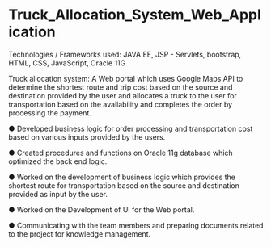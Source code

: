 # Truck_Allocation_System_Web_Application
Technologies / Frameworks used: JAVA EE, JSP - Servlets, bootstrap, HTML, CSS, JavaScript, Oracle 11G

Truck allocation system: A Web portal which uses Google Maps API to determine the shortest route and trip cost based on the source and destination provided by the user and allocates a truck to the user for transportation based on the availability and completes the order by processing the payment.

● Developed business logic for order processing and transportation cost based on various inputs provided by the users. 

● Created procedures and functions on Oracle 11g database which optimized the back end logic.

● Worked on the development of business logic which provides the shortest route for transportation based on the source and destination provided as input by the user.

● Worked on the Development of UI for the Web portal. 

● Communicating with the team members and preparing documents related to the project for knowledge management.
